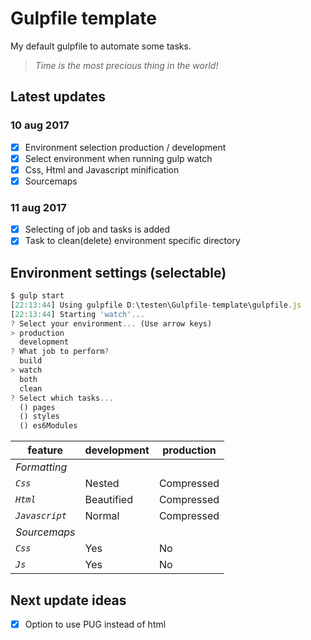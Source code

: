 # Gulpfile template
My default gulpfile to automate some tasks.
>*Time is the most precious thing in the world!*

## Latest updates
### 10 aug 2017
- [x] Environment selection production / development
- [x] Select environment when running gulp watch
- [x] Css, Html and Javascript minification
- [x] Sourcemaps
### 11 aug 2017
- [x] Selecting of job and tasks is added
- [x] Task to clean(delete) environment specific directory

## Environment settings (selectable)
```javascript
$ gulp start
[22:13:44] Using gulpfile D:\testen\Gulpfile-template\gulpfile.js
[22:13:44] Starting 'watch'...
? Select your environment... (Use arrow keys)
> production
  development
? What job to perform?
  build
> watch
  both
  clean
? Select which tasks...
  () pages
  () styles
  () es6Modules
```

feature | development | production
--- | --- | ---
*Formatting* |
*`Css`* | Nested | Compressed
*`Html`* | Beautified | Compressed
*`Javascript`* | Normal | Compressed
*Sourcemaps* |
*`Css`* | Yes | No
*`Js`* | Yes | No

## Next update ideas
- [x] Option to use PUG instead of html

